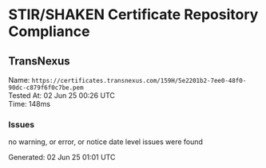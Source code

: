 # STIR/SHAKEN Certificate Repository Compliance

## TransNexus

Name: `https://certificates.transnexus.com/159H/5e2201b2-7ee0-48f0-90dc-c879f6f0c7be.pem`\
Tested At: 02 Jun 25 00:26 UTC\
Time: 148ms

### Issues

no warning, or error, or notice date level issues were found

Generated: 02 Jun 25 01:01 UTC